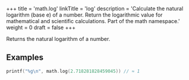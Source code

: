 +++
title = 'math.log'
linkTitle = 'log'
description = 'Calculate the natural logarithm (base e) of a number. Return the logarithmic value for mathematical and scientific calculations. Part of the math namespace.'
weight = 0
draft = false
+++

Returns the natural logarithm of a number.

## Examples

```go
printf("%g\n", math.log(2.718281828459045)) // ≈ 1
```

